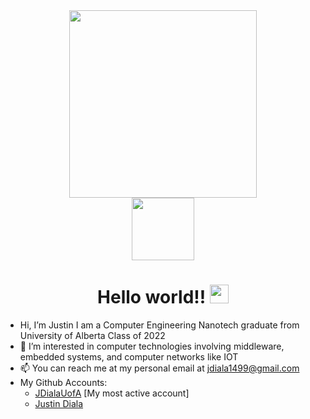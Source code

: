 <div id="header" align="center">
  <img src="https://media.giphy.com/media/3kPDmoWdBpQPNhCnUG/giphy.gif" width="300"/>
</div>

<div id="badges" align="center">
  <a href="https://ca.linkedin.com/in/jdiala">
    <img src="https://content.linkedin.com/content/dam/me/business/en-us/amp/brand-site/v2/bg/LI-Logo.svg.original.svg" width="100"/>
  </a>
</div>

<div id="profileviews" align="center">
  <img src="https://komarev.com/ghpvc/?username=your-github-username&style=flat-square&color=blue" alt=""/>
</div>

<h1 id="introduction" align="center">
  Hello world!!
  <img src="https://media.giphy.com/media/hvRJCLFzcasrR4ia7z/giphy.gif" width="30px"/>
</h1>

- Hi, I’m Justin I am a Computer Engineering Nanotech graduate from University of Alberta Class of 2022
- 👀 I’m interested in computer technologies involving middleware, embedded systems, and computer networks like IOT
- 📫 You can reach me at my personal email at jdiala1499@gmail.com
- My Github Accounts:
    - [JDialaUofA](https://github.com/JDialaUofA/JDialaUofA) [My most active account]
    - [Justin Diala](https://github.com/JustinDiala)

<!---
JDialaUofA/JDialaUofA is a ✨ special ✨ repository because its `README.md` (this file) appears on your GitHub profile.
You can click the Preview link to take a look at your changes.
--->
